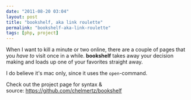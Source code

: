```yaml
---
date: "2011-08-20 03:04"
layout: post
title: "bookshelf, aka link roulette"
permalink: "bookshelf-aka-link-roulette"
tags: [php, project]
---
```


When I want to kill a minute or two online, there are a couple of pages that you <em>have to</em> visit once in a while. <strong>bookshelf</strong> takes away your decision making and loads up one of your favorites straight away.

I do believe it's mac only, since it uses the `open`-command.

Check out the project page for syntax &amp; source: <a href="https://github.com/chelmertz/bookshelf">https://github.com/chelmertz/bookshelf</a>
